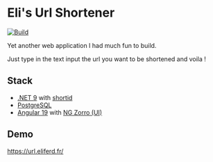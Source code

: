 # Eli's Url Shortener
[![Build](https://github.com/eliferd/eli-urlshortener/actions/workflows/deploy.yml/badge.svg)](https://github.com/eliferd/eli-urlshortener/actions/workflows/deploy.yml)

Yet another web application I had much fun to build.

Just type in the text input the url you want to be shortened and voila !

## Stack
- [.NET 9](https://dotnet.microsoft.com/) with [shortid](https://www.nuget.org/packages/shortid)
- [PostgreSQL](https://www.postgresql.org/)
- [Angular 19](https://v19.angular.dev/overview) with [NG Zorro (UI)](https://ng.ant.design/docs/introduce/en)

## Demo
https://url.eliferd.fr/
